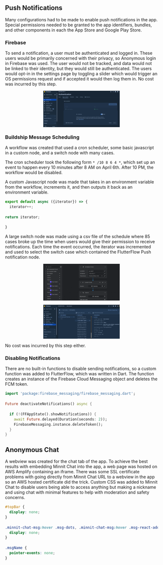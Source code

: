 ## Push Notifications

Many configurations had to be made to enable push notifications in the app. Special permissions needed to be granted to the app identifiers, bundles, and other components in each the App Store and Google Play Store.

### Firebase

To send a notification, a user must be authenticated and logged in. These users would be primarily concerned with their privacy, so Anonymous login in Firebase was used. The user would not be tracked, and data would not be linked to their identity, but they would still be authenticated. The users would opt-in in the settings page by toggling a slider which would trigger an OS permissions request and if accepted it would then log them in. No cost was incurred by this step.

<p align="center">
<img src="https://github.com/mkostandin/mkostandin/blob/main/anon-login-firebase.png" style="display:block;margin:auto;" alt="Anonymous Login" width="50%"/>
</p>

### Buildship Message Scheduling

A workflow was created that used a cron scheduler, some basic javascript in a custom node, and a switch node with many cases.

The cron scheduler took the following form ` * /10 8 6 4 * `, which set up an event to happen every 10 minutes after 8 AM on April 6th. After 10 PM, the workflow would be disabled.

A custom Javascript node was made that takes in an environment variable from the workflow, increments it, and then outputs it back as an environment variable.

``` javascript
export default async ({iterator}) => {
  iterator++;
  
return iterator;
  
}
```
A large switch node was made using a csv file of the schedule where 85 cases broke up the time when users would give their permission to receive notifications. Each time the event occurred, the iterator was incremented and used to select the switch case which contained the FlutterFlow Push notification node.

<p align="center">
<img src="https://github.com/mkostandin/mkostandin/blob/main/buildship-notifications-cron.png" style="display:block;margin:auto;" alt="Buildship Diagram" width="50%"/>
</p>

<p align="center">
<img src="https://github.com/mkostandin/mkostandin/blob/main/cloud-message-example-firestore.png" style="display:block;margin:auto;" alt="Cloud Message Example" width="50%"/>
</p>

No cost was incurred by this step either.

### Disabling Notifications

There are no built-in functions to disable sending notifications, so a custom function was added to FlutterFlow, which was written in Dart. The function creates an instance of the Firebase Cloud Messaging object and deletes the FCM token.

``` dart
import 'package:firebase_messaging/firebase_messaging.dart';

Future deactivateNotifications() async {

  if (!(FFAppState().showNotifications)) {
    await Future.delayed(Duration(seconds: 2));
    FirebaseMessaging.instance.deleteToken();
  }
}
```

## Anonymous Chat

A webview was created for the chat tab of the app. To achieve the best results with embedding Minnit Chat into the app, a web page was hosted on AWS Amplify containing an iframe. There was some SSL certificate problems with going directly from Minnit Chat URL to a webview in the app so an AWS hosted certificate did the trick.  Custom CSS was added to Minnit Chat to disable users being able to access anything but making a nickname and using chat with minimal features to help with moderation and safety concerns.

``` CSS
#topBar {
  display: none;
}

.minnit-chat-msg:hover .msg-dots, .minnit-chat-msg:hover .msg-react-add, .message-bubble .minnit-chat-msg:hover .msg-dots, .message-bubble .minnit-chat-msg:hover .msg-react-add {
  display: none;
}

.msgName {
  pointer-events: none;
}
```
